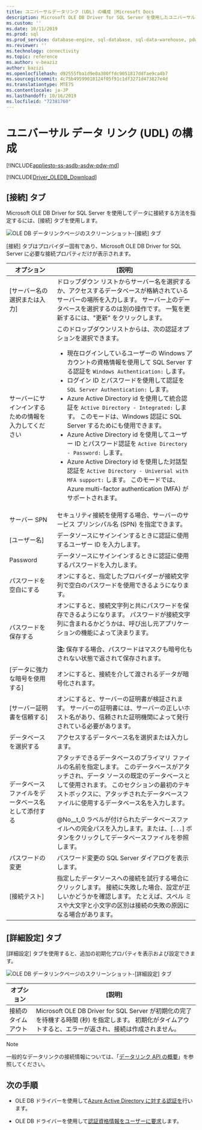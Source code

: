 ```yaml
---
title: ユニバーサルデータリンク (UDL) の構成 |Microsoft Docs
description: Microsoft OLE DB Driver for SQL Server を使用したユニバーサルデータリンク (UDL) の構成
ms.custom: ''
ms.date: 10/11/2019
ms.prod: sql
ms.prod_service: database-engine, sql-database, sql-data-warehouse, pdw
ms.reviewer: ''
ms.technology: connectivity
ms.topic: reference
ms.author: v-beaziz
author: bazizi
ms.openlocfilehash: d92555fba1d9e0a380ffdc9051817ddfae9ca4b7
ms.sourcegitcommit: 4c75b49599018124f05f91c1df3271d473827e4d
ms.translationtype: MTE75
ms.contentlocale: ja-JP
ms.lasthandoff: 10/16/2019
ms.locfileid: "72381760"
---
```

# <a name="universal-data-link-udl-configuration"></a>ユニバーサル データ リンク (UDL) の構成
[!INCLUDE[appliesto-ss-asdb-asdw-pdw-md](../../../includes/appliesto-ss-asdb-asdw-pdw-md.md)]

[!INCLUDE[Driver_OLEDB_Download](../../../includes/driver_oledb_download.md)]

## <a name="connection-tab"></a>[接続] タブ
Microsoft OLE DB Driver for SQL Server を使用してデータに接続する方法を指定するには、[接続] タブを使用します。

![OLE DB データリンクページのスクリーンショット-[接続] タブ](../media/data-link-pages-connection-tab.png)

[接続] タブはプロバイダー固有であり、Microsoft OLE DB Driver for SQL Server に必要な接続プロパティだけが表示されます。

|オプション|[説明]|
|---   |---        |
|[サーバー名の選択または入力]|ドロップダウン リストからサーバー名を選択するか、アクセスするデータベースが格納されているサーバーの場所を入力します。 サーバー上のデータベースを選択するのは別の操作です。 一覧を更新するには、"更新" をクリックします。
|サーバーにサインインするための情報を入力してください|このドロップダウンリストからは、次の認証オプションを選択できます。 <ul><li>現在ログインしているユーザーの Windows アカウントの資格情報を使用して SQL Server する認証を `Windows Authentication:` します。</li><li>ログイン ID とパスワードを使用して認証を `SQL Server Authentication:` します。</li><li>Azure Active Directory id を使用して統合認証を `Active Directory - Integrated:` します。 このモードは、Windows 認証に SQL Server するためにも使用できます。</li><li>Azure Active Directory id を使用してユーザー ID とパスワード認証を `Active Directory - Password:` します。</li><li>Azure Active Directory id を使用した対話型認証を `Active Directory - Universal with MFA support:` します。 このモードでは、Azure multi-factor authentication (MFA) がサポートされます。</li></ul>|
|サーバー SPN|セキュリティ接続を使用する場合、サーバーのサービス プリンシパル名 (SPN) を指定できます。|
|[ユーザー名]|データソースにサインインするときに認証に使用するユーザー ID を入力します。|
|Password|データソースにサインインするときに認証に使用するパスワードを入力します。|
|パスワードを空白にする|オンにすると、指定したプロバイダーが接続文字列で空白のパスワードを使用できるようになります。|
|パスワードを保存する|オンにすると、接続文字列と共にパスワードを保存できるようになります。 パスワードが接続文字列に含まれるかどうかは、呼び出し元アプリケーションの機能によって決まります。 <br/><br/>**注:** 保存する場合、パスワードはマスクも暗号化もされない状態で返されて保存されます。|
|[データに強力な暗号を使用する]|オンにすると、接続を介して渡されるデータが暗号化されます。|
|[サーバー証明書を信頼する]|オンにすると、サーバーの証明書が検証されます。 サーバーの証明書には、サーバーの正しいホスト名があり、信頼された証明機関によって発行されている必要があります。|
|データベースを選択する|アクセスするデータベース名を選択または入力します。|
|データベース ファイルをデータベース名として添付する|アタッチできるデータベースのプライマリ ファイルの名前を指定します。 このデータベースがアタッチされ、データ ソースの既定のデータベースとして使用されます。 このセクションの最初のテキストボックスに、アタッチされたデータベースファイルに使用するデータベース名を入力します。<br/><br/>@No__t_0 ラベルが付けられたデータベースファイルへの完全パスを入力します。または、[`...`] ボタンをクリックしてデータベースファイルを参照します。|
|パスワードの変更|パスワード変更の SQL Server ダイアログを表示します。 |
|[接続テスト]|指定したデータソースへの接続を試行する場合にクリックします。 接続に失敗した場合、設定が正しいかどうかを確認します。 たとえば、スペル ミスや大文字と小文字の区別は接続の失敗の原因になる場合があります。|

## <a name="advanced-tab"></a>[詳細設定] タブ
[詳細設定] タブを使用すると、追加の初期化プロパティを表示および設定できます。

![OLE DB データリンクページのスクリーンショット-[詳細設定] タブ](../media/data-link-pages-advanced-tab.png)

|オプション|[説明]|
|---   |---        |
| 接続のタイムアウト | Microsoft OLE DB Driver for SQL Server が初期化の完了を待機する時間 (秒) を指定します。 初期化がタイムアウトすると、エラーが返され、接続は作成されません。|


> [!NOTE]  
>  一般的なデータリンクの接続情報については、「[データリンク API の概要](https://go.microsoft.com/fwlink/?linkid=2067432)」を参照してください。

## <a name="next-steps"></a>次の手順
- OLE DB ドライバーを使用して[Azure Active Directory に対する認証を](../features/using-azure-active-directory.md)行います。

- OLE DB ドライバーを使用して[認証資格情報をユーザーに要求](../help-topics/sql-server-login-dialog.md)します。